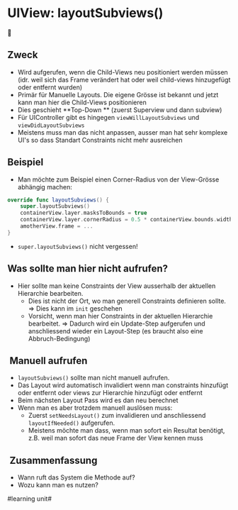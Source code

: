 # UIView: layoutSubviews()
🧩

## Zweck

- Wird aufgerufen, wenn die Child-Views neu positioniert werden müssen (idr. weil sich das Frame verändert hat oder weil child-views hinzugefügt oder entfernt wurden)
- Primär für Manuelle Layouts. Die eigene Grösse ist bekannt und jetzt kann man hier die Child-Views positionieren
- Dies geschieht **Top-Down ** (zuerst Superview und dann subview)
- Für UIController gibt es hingegen `viewWillLayoutSubviews` und `viewDidLayoutSubviews`
- Meistens muss man das nicht anpassen, ausser man hat sehr komplexe UI's so dass Standart Constraints nicht mehr ausreichen

## Beispiel

- Man möchte zum Beispiel einen Corner-Radius von der View-Grösse abhängig machen:

```swift
override func layoutSubviews() {
    super.layoutSubviews()
    containerView.layer.masksToBounds = true
    containerView.layer.cornerRadius = 0.5 * containerView.bounds.width
	amotherView.frame = ...
}
```

- `super.layoutSubviews()` nicht vergessen!

## Was sollte man hier nicht aufrufen?

- Hier sollte man keine Constraints der View ausserhalb der aktuellen Hierarchie bearbeiten.
	- Dies ist nicht der Ort, wo man generell Constraints definieren sollte. =\> Dies kann im `init` geschehen
	- Vorsicht, wenn man hier Constraints in der aktuellen Hierarchie bearbeitet. =\> Dadurch wird ein Update-Step aufgerufen und anschliessend wieder ein Layout-Step (es braucht also eine Abbruch-Bedingung)

##  Manuell aufrufen
- `layoutSubviews()` sollte man nicht manuell aufrufen.
- Das Layout wird automatisch invalidiert wenn man constraints hinzufügt oder entfernt oder views zur Hierarchie hinzufügt oder entfernt
- Beim nächsten Layout Pass wird es dan neu berechnet
- Wenn man es aber trotzdem manuell auslösen muss:
	- Zuerst `setNeedsLayout()` zum invalidieren und anschliessend `layoutIfNeeded()` aufgerufen.
	- Meistens möchte man dass, wenn man sofort ein Resultat benötigt, z.B. weil man sofort das neue Frame der View kennen muss
##  Zusammenfassung
- Wann ruft das System die Methode auf?
- Wozu kann man es nutzen?


#learning unit#